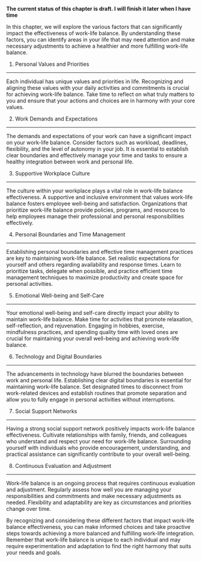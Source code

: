 **The current status of this chapter is draft. I will finish it later when I have time**

In this chapter, we will explore the various factors that can significantly impact the effectiveness of work-life balance. By understanding these factors, you can identify areas in your life that may need attention and make necessary adjustments to achieve a healthier and more fulfilling work-life balance.

1. Personal Values and Priorities
---------------------------------

Each individual has unique values and priorities in life. Recognizing and aligning these values with your daily activities and commitments is crucial for achieving work-life balance. Take time to reflect on what truly matters to you and ensure that your actions and choices are in harmony with your core values.

2. Work Demands and Expectations
--------------------------------

The demands and expectations of your work can have a significant impact on your work-life balance. Consider factors such as workload, deadlines, flexibility, and the level of autonomy in your job. It is essential to establish clear boundaries and effectively manage your time and tasks to ensure a healthy integration between work and personal life.

3. Supportive Workplace Culture
-------------------------------

The culture within your workplace plays a vital role in work-life balance effectiveness. A supportive and inclusive environment that values work-life balance fosters employee well-being and satisfaction. Organizations that prioritize work-life balance provide policies, programs, and resources to help employees manage their professional and personal responsibilities effectively.

4. Personal Boundaries and Time Management
------------------------------------------

Establishing personal boundaries and effective time management practices are key to maintaining work-life balance. Set realistic expectations for yourself and others regarding availability and response times. Learn to prioritize tasks, delegate when possible, and practice efficient time management techniques to maximize productivity and create space for personal activities.

5. Emotional Well-being and Self-Care
-------------------------------------

Your emotional well-being and self-care directly impact your ability to maintain work-life balance. Make time for activities that promote relaxation, self-reflection, and rejuvenation. Engaging in hobbies, exercise, mindfulness practices, and spending quality time with loved ones are crucial for maintaining your overall well-being and achieving work-life balance.

6. Technology and Digital Boundaries
------------------------------------

The advancements in technology have blurred the boundaries between work and personal life. Establishing clear digital boundaries is essential for maintaining work-life balance. Set designated times to disconnect from work-related devices and establish routines that promote separation and allow you to fully engage in personal activities without interruptions.

7. Social Support Networks
--------------------------

Having a strong social support network positively impacts work-life balance effectiveness. Cultivate relationships with family, friends, and colleagues who understand and respect your need for work-life balance. Surrounding yourself with individuals who provide encouragement, understanding, and practical assistance can significantly contribute to your overall well-being.

8. Continuous Evaluation and Adjustment
---------------------------------------

Work-life balance is an ongoing process that requires continuous evaluation and adjustment. Regularly assess how well you are managing your responsibilities and commitments and make necessary adjustments as needed. Flexibility and adaptability are key as circumstances and priorities change over time.

By recognizing and considering these different factors that impact work-life balance effectiveness, you can make informed choices and take proactive steps towards achieving a more balanced and fulfilling work-life integration. Remember that work-life balance is unique to each individual and may require experimentation and adaptation to find the right harmony that suits your needs and goals.
